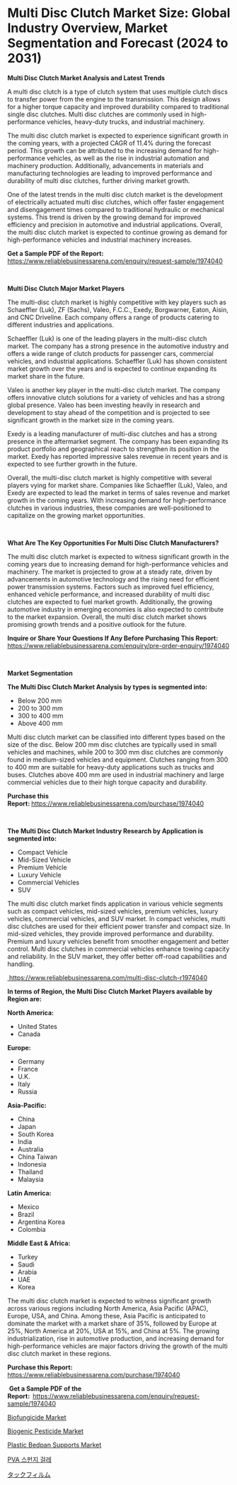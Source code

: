 <p><h1>Multi Disc Clutch Market Size: Global Industry Overview, Market Segmentation and Forecast (2024 to 2031)</h1></p><p><strong>Multi Disc Clutch Market Analysis and Latest Trends</strong></p>
<p><p>A multi disc clutch is a type of clutch system that uses multiple clutch discs to transfer power from the engine to the transmission. This design allows for a higher torque capacity and improved durability compared to traditional single disc clutches. Multi disc clutches are commonly used in high-performance vehicles, heavy-duty trucks, and industrial machinery.</p><p>The multi disc clutch market is expected to experience significant growth in the coming years, with a projected CAGR of 11.4% during the forecast period. This growth can be attributed to the increasing demand for high-performance vehicles, as well as the rise in industrial automation and machinery production. Additionally, advancements in materials and manufacturing technologies are leading to improved performance and durability of multi disc clutches, further driving market growth.</p><p>One of the latest trends in the multi disc clutch market is the development of electrically actuated multi disc clutches, which offer faster engagement and disengagement times compared to traditional hydraulic or mechanical systems. This trend is driven by the growing demand for improved efficiency and precision in automotive and industrial applications. Overall, the multi disc clutch market is expected to continue growing as demand for high-performance vehicles and industrial machinery increases.</p></p>
<p><strong>Get a Sample PDF of the Report:&nbsp;</strong> <a href="https://www.reliablebusinessarena.com/enquiry/request-sample/1974040">https://www.reliablebusinessarena.com/enquiry/request-sample/1974040</a></p>
<p>&nbsp;</p>
<p><strong>Multi Disc Clutch Major Market Players</strong></p>
<p><p>The multi-disc clutch market is highly competitive with key players such as Schaeffler (Luk), ZF (Sachs), Valeo, F.C.C., Exedy, Borgwarner, Eaton, Aisin, and CNC Driveline. Each company offers a range of products catering to different industries and applications.</p><p>Schaeffler (Luk) is one of the leading players in the multi-disc clutch market. The company has a strong presence in the automotive industry and offers a wide range of clutch products for passenger cars, commercial vehicles, and industrial applications. Schaeffler (Luk) has shown consistent market growth over the years and is expected to continue expanding its market share in the future.</p><p>Valeo is another key player in the multi-disc clutch market. The company offers innovative clutch solutions for a variety of vehicles and has a strong global presence. Valeo has been investing heavily in research and development to stay ahead of the competition and is projected to see significant growth in the market size in the coming years.</p><p>Exedy is a leading manufacturer of multi-disc clutches and has a strong presence in the aftermarket segment. The company has been expanding its product portfolio and geographical reach to strengthen its position in the market. Exedy has reported impressive sales revenue in recent years and is expected to see further growth in the future.</p><p>Overall, the multi-disc clutch market is highly competitive with several players vying for market share. Companies like Schaeffler (Luk), Valeo, and Exedy are expected to lead the market in terms of sales revenue and market growth in the coming years. With increasing demand for high-performance clutches in various industries, these companies are well-positioned to capitalize on the growing market opportunities.</p></p>
<p>&nbsp;</p>
<p><strong>What Are The Key Opportunities For Multi Disc Clutch Manufacturers?</strong></p>
<p><p>The multi disc clutch market is expected to witness significant growth in the coming years due to increasing demand for high-performance vehicles and machinery. The market is projected to grow at a steady rate, driven by advancements in automotive technology and the rising need for efficient power transmission systems. Factors such as improved fuel efficiency, enhanced vehicle performance, and increased durability of multi disc clutches are expected to fuel market growth. Additionally, the growing automotive industry in emerging economies is also expected to contribute to the market expansion. Overall, the multi disc clutch market shows promising growth trends and a positive outlook for the future.</p></p>
<p><strong>Inquire or Share Your Questions If Any Before Purchasing This Report:</strong> <a href="https://www.reliablebusinessarena.com/enquiry/pre-order-enquiry/1974040">https://www.reliablebusinessarena.com/enquiry/pre-order-enquiry/1974040</a></p>
<p>&nbsp;</p>
<p><strong>Market Segmentation</strong></p>
<p><strong>The Multi Disc Clutch Market Analysis by types is segmented into:</strong></p>
<p><ul><li>Below 200 mm</li><li>200 to 300 mm</li><li>300 to 400 mm</li><li>Above 400 mm</li></ul></p>
<p><p>Multi disc clutch market can be classified into different types based on the size of the disc. Below 200 mm disc clutches are typically used in small vehicles and machines, while 200 to 300 mm disc clutches are commonly found in medium-sized vehicles and equipment. Clutches ranging from 300 to 400 mm are suitable for heavy-duty applications such as trucks and buses. Clutches above 400 mm are used in industrial machinery and large commercial vehicles due to their high torque capacity and durability.</p></p>
<p><strong>Purchase this Report:&nbsp;</strong><a href="https://www.reliablebusinessarena.com/purchase/1974040">https://www.reliablebusinessarena.com/purchase/1974040</a></p>
<p>&nbsp;</p>
<p><strong>The Multi Disc Clutch Market Industry Research by Application is segmented into:</strong></p>
<p><ul><li>Compact Vehicle</li><li>Mid-Sized Vehicle</li><li>Premium Vehicle</li><li>Luxury Vehicle</li><li>Commercial Vehicles</li><li>SUV</li></ul></p>
<p><p>The multi disc clutch market finds application in various vehicle segments such as compact vehicles, mid-sized vehicles, premium vehicles, luxury vehicles, commercial vehicles, and SUV market. In compact vehicles, multi disc clutches are used for their efficient power transfer and compact size. In mid-sized vehicles, they provide improved performance and durability. Premium and luxury vehicles benefit from smoother engagement and better control. Multi disc clutches in commercial vehicles enhance towing capacity and reliability. In the SUV market, they offer better off-road capabilities and handling.</p></p>
<p><a href="https://www.reliablebusinessarena.com/multi-disc-clutch-r1974040">&nbsp;https://www.reliablebusinessarena.com/multi-disc-clutch-r1974040</a></p>
<p><strong>In terms of Region, the Multi Disc Clutch Market Players available by Region are:</strong></p>
<p>
    <p> <strong> North America: </strong>
        <ul>
            <li>United States</li>
            <li>Canada</li>
        </ul>
        </p> 
    <p> <strong> Europe: </strong>
        <ul>
            <li>Germany</li>
            <li>France</li>
            <li>U.K.</li>
            <li>Italy</li>
            <li>Russia</li>
        </ul>
        </p> 
    <p> <strong> Asia-Pacific: </strong>
        <ul>
            <li>China</li>
            <li>Japan</li>
            <li>South Korea</li>
            <li>India</li>
            <li>Australia</li>
            <li>China Taiwan</li>
            <li>Indonesia</li>
            <li>Thailand</li>
            <li>Malaysia</li>
        </ul>
        </p> 
    <p> <strong> Latin America: </strong>
        <ul>
            <li>Mexico</li>
            <li>Brazil</li>
            <li>Argentina Korea</li>
            <li>Colombia</li>
        </ul>
        </p> 
    <p> <strong> Middle East & Africa: </strong>
        <ul>
            <li>Turkey</li>
            <li>Saudi</li>
            <li>Arabia</li>
            <li>UAE</li>
            <li>Korea</li>
        </ul>
    </p>
    </p>
<p><p>The multi disc clutch market is expected to witness significant growth across various regions including North America, Asia Pacific (APAC), Europe, USA, and China. Among these, Asia Pacific is anticipated to dominate the market with a market share of 35%, followed by Europe at 25%, North America at 20%, USA at 15%, and China at 5%. The growing industrialization, rise in automotive production, and increasing demand for high-performance vehicles are major factors driving the growth of the multi disc clutch market in these regions.</p></p>
<p><strong>Purchase this Report: </strong><a href="https://www.reliablebusinessarena.com/purchase/1974040">https://www.reliablebusinessarena.com/purchase/1974040</a></p>
<p>&nbsp;<strong>Get a Sample PDF of the Report:&nbsp;&nbsp;</strong><a href="https://www.reliablebusinessarena.com/enquiry/request-sample/1974040">https://www.reliablebusinessarena.com/enquiry/request-sample/1974040</a></p>
<p><strong></strong></p>
<p><p><a href="https://github.com/tamvrosiya/Market-Research-Report-List-5/blob/main/biofungicide-market.md">Biofungicide Market</a></p><p><a href="https://github.com/pizolina/Market-Research-Report-List-5/blob/main/biogenic-pesticide-market.md">Biogenic Pesticide Market</a></p><p><a href="https://medium.com/@lottierunte1948/global-plastic-bedpan-supports-market-focus-on-product-type-below-1-l-above-1-l-end-user-and-a71b8cea6aab">Plastic Bedpan Supports Market</a></p><p><a href="https://github.com/KellyLyncyh543964/Market-Research-Report-List-2/blob/main/35916344393.md">PVA 스펀지 걸레</a></p><p><a href="https://github.com/zjkmgcs938405/Market-Research-Report-List-3/blob/main/4176426758.md">タックフィルム</a></p></p>